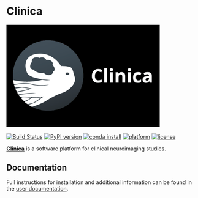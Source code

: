 # Clinica 
<!--![](https://raw.githubusercontent.com/aramis-lab/clinica/dev/clinica_logo.png)-->
<img src="https://raw.githubusercontent.com/aramis-lab/clinica/dev/clinica_logo.png" width="400px" />

[![Build Status](https://ci.inria.fr/clinica-aramis/buildStatus/icon?job=clinica%2Fmaster)](https://ci.inria.fr/clinica-aramis/job/clinica/job/master/)
[![PyPI version](https://badge.fury.io/py/clinica.svg)](https://badge.fury.io/py/clinica)
[![conda install](https://anaconda.org/aramislab/clinica/badges/installer/conda.svg)](http://www.clinica.run/doc/Installation/)
[![platform](https://anaconda.org/aramislab/clinica/badges/platforms.svg)](http://www.clinica.run/doc/Installation/)
[![license](https://anaconda.org/aramislab/clinica/badges/license.svg)](http://www.clinica.run/doc/Installation/)

[**Clinica**](http://www.clinica.run) is a software platform for clinical neuroimaging studies.

## Documentation
Full instructions for installation and additional information can be found in
the [user documentation](http://www.clinica.run/doc).
